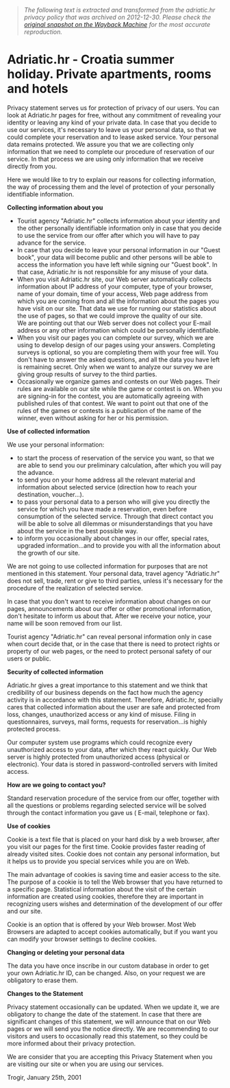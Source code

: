 > *The following text is extracted and transformed from the adriatic.hr privacy policy that was archived on 2012-12-30. Please check the [original snapshot on the Wayback Machine](https://web.archive.org/web/20121230061142id_/http%3A//www.adriatic.hr/en/local/text/doc/zastita_privatnosti) for the most accurate reproduction.*

# Adriatic.hr - Croatia summer holiday. Private apartments, rooms and hotels

Privacy statement serves us for protection of privacy of our users. You can look at Adriatic.hr pages for free, without any commitment of revealing your identity or leaving any kind of your private data. In case that you decide to use our services, it's necessary to leave us your personal data, so that we could complete your reservation and to lease asked service. Your personal data remains protected. We assure you that we are collecting only information that we need to complete our procedure of reservation of our service. In that process we are using only information that we receive directly from you.

Here we would like to try to explain our reasons for collecting information, the way of processing them and the level of protection of your personally identifiable information.

**Collecting information about you**

  * Tourist agency "Adriatic.hr" collects information about your identity and the other personally identifiable information only in case that you decide to use the service from our offer after which you will have to pay advance for the service.
  * In case that you decide to leave your personal information in our "Guest book", your data will become public and other persons will be able to access the information you have left while signing our "Guest book". In that case, Adriatic.hr is not responsible for any misuse of your data.
  * When you visit Adriatic.hr site, our Web server automatically collects information about IP address of your computer, type of your browser, name of your domain, time of your access, Web page address from which you are coming from and all the information about the pages you have visit on our site. That data we use for running our statistics about the use of pages, so that we could improve the quality of our site.   
We are pointing out that our Web server does not collect your E-mail address or any other information which could be personally identifiable.
  * When you visit our pages you can complete our survey, which we are using to develop design of our pages using your answers. Completing surveys is optional, so you are completing them with your free will. You don't have to answer the asked questions, and all the data you have left is remaining secret. Only when we want to analyze our survey we are giving group results of survey to the third parties.
  * Occasionally we organize games and contests on our Web pages. Their rules are available on our site while the game or contest is on. When you are signing-in for the contest, you are automatically agreeing with published rules of that contest. We want to point out that one of the rules of the games or contests is a publication of the name of the winner, even without asking for her or his permission.



**Use of collected information**

We use your personal information:

  * to start the process of reservation of the service you want, so that we are able to send you our preliminary calculation, after which you will pay the advance.
  * to send you on your home address all the relevant material and information about selected service (direction how to reach your destination, voucher...).
  * to pass your personal data to a person who will give you directly the service for which you have made a reservation, even before consumption of the selected service. Through that direct contact you will be able to solve all dilemmas or misunderstandings that you have about the service in the best possible way.
  * to inform you occasionally about changes in our offer, special rates, upgraded information...and to provide you with all the information about the growth of our site.



We are not going to use collected information for purposes that are not mentioned in this statement. Your personal data, travel agency "Adriatic.hr" does not sell, trade, rent or give to third parties, unless it's necessary for the procedure of the realization of selected service.

In case that you don't want to receive information about changes on our pages, announcements about our offer or other promotional information, don't hesitate to inform us about that. After we receive your notice, your name will be soon removed from our list.

Tourist agency "Adriatic.hr" can reveal personal information only in case when court decide that, or in the case that there is need to protect rights or property of our web pages, or the need to protect personal safety of our users or public.

**Security of collected information**

Adriatic.hr gives a great importance to this statement and we think that credibility of our business depends on the fact how much the agency activity is in accordance with this statement. Therefore, Adriatic.hr, specially cares that collected information about the user are safe and protected from loss, changes, unauthorized access or any kind of misuse. Filing in questionnaires, surveys, mail forms, requests for reservation...is highly protected process.

Our computer system use programs which could recognize every unauthorized access to your data, after which they react quickly. Our Web server is highly protected from unauthorized access (physical or electronic). Your data is stored in password-controlled servers with limited access.

**How are we going to contact you?**

Standard reservation procedure of the service from our offer, together with all the questions or problems regarding selected service will be solved through the contact information you gave us ( E-mail, telephone or fax).

**Use of cookies**

Cookie is a text file that is placed on your hard disk by a web browser, after you visit our pages for the first time. Cookie provides faster reading of already visited sites. Cookie does not contain any personal information, but it helps us to provide you special services while you are on Web.

The main advantage of cookies is saving time and easier access to the site. The purpose of a cookie is to tell the Web browser that you have returned to a specific page. Statistical information about the visit of the certain information are created using cookies, therefore they are important in recognizing users wishes and determination of the development of our offer and our site.

Cookie is an option that is offered by your Web browser. Most Web Browsers are adapted to accept cookies automatically, but if you want you can modify your browser settings to decline cookies.

**Changing or deleting your personal data**

The data you have once inscribe in our custom database in order to get your own Adriatic.hr ID, can be changed. Also, on your request we are obligatory to erase them.

**Changes to the Statement**

Privacy statement occasionally can be updated. When we update it, we are obligatory to change the date of the statement. In case that there are significant changes of this statement, we will announce that on our Web pages or we will send you the notice directly. We are recommending to our visitors and users to occasionally read this statement, so they could be more informed about their privacy protection.

We are consider that you are accepting this Privacy Statement when you are visiting our site or when you are using our services.

Trogir, January 25th, 2001

